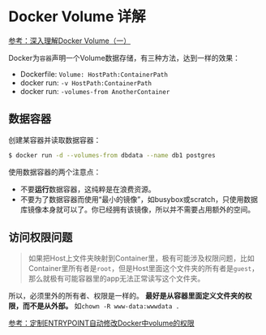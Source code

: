 # Docker Volume 详解

[参考：深入理解Docker Volume（一）](http://dockone.io/article/128)

Docker为`容器`声明一个Volume数据存储，有三种方法，达到一样的效果：
- Dockerfile: `Volume: HostPath:ContainerPath`
- docker run: `-v HostPath:ContainerPath`
- docker run: `-volumes-from AnotherContainer`

## 数据容器

创建某容器并读取数据容器：
```sh
$ docker run -d --volumes-from dbdata --name db1 postgres
```

使用数据容器的两个注意点：
- 不要**运行**数据容器，这纯粹是在浪费资源。
- 不要为了数据容器而使用“最小的镜像”，如busybox或scratch，只使用数据库镜像本身就可以了。你已经拥有该镜像，所以并不需要占用额外的空间。


## 访问权限问题
> 如果把Host上文件夹映射到Container里，极有可能涉及权限问题，比如Container里所有者是`root`，但是Host里面这个文件夹的所有者是`guest`，那么就极有可能容器里的app无法正常读写这个文件夹。

所以，必须里外的所有者、权限是一样的。
**最好是从容器里面定义文件夹的权限，而不是从外部。** 如`chown -R www-data:wwwdata .`

[参考：定制ENTRYPOINT自动修改Docker中volume的权限](http://note.qidong.name/2018/01/docker-volume-permission/)


